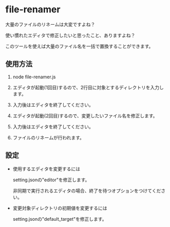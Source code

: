 # file-renamer

大量のファイルのリネームは大変ですよね？

使い慣れたエディタで修正したいと思ったこと、ありますよね？

このツールを使えば大量のファイル名を一括で置換することができます。

## 使用方法

1. node file-renamer.js

1. エディタが起動(1回目)するので、2行目に対象とするディレクトリを入力します。

1. 入力後はエディタを終了してください。

1. エディタが起動(2回目)するので、変更したいファイル名を修正します。

1. 入力後はエディタを終了してください。

1. ファイルのリネームが行われます。

## 設定

- 使用するエディタを変更するには

  setting.jsonの"editor"を修正します。

  非同期で実行されるエディタの場合、終了を待つオプションをつけてください。

- 変更対象ディレクトリの初期値を変更するには

  setting.jsonの"default_target"を修正します。
